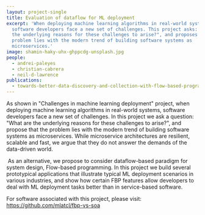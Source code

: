 ```yaml
---
layout: project-single
title: Evaluation of dataflow for ML deployment
excerpt: 'When deploying machine learning algorithms in real-world systems,
  software developers face a new set of challenges. This project asks: "What are
  the underlying reasons for these challenges to arise?", and proposes that the
  problem lies with the modern trend of building software systems as
  microservices.'
image: shamin-haky-uhx-ghppcdg-unsplash.jpg
people:
  - andrei-paleyes
  - christian-cabrera
  - neil-d-lawrence
publications:
  - towards-better-data-discovery-and-collection-with-flow-based-programming
---
```

As shown in "Challenges in machine learning deployment" project, when deploying machine learning algorithms in real-world systems, software developers face a new set of challenges. In this project we ask a question: "What are the underlying reasons for these challenges to arise?", and propose that the problem lies with the modern trend of building software systems as microservices. While microservice architectures are resilient, scalable and fast, we argue that they do not answer the demands of the data-driven world.

 As an alternative, we propose to consider dataflow-based paradigm for system design, Flow-based programming. In this project we build several prototypical applications that illustrate typical ML deployment scenarios in various industries, and show how certain FBP features allow developers to deal with ML deployment tasks better than in service-based software.

For software associated with this project, please visit: <https://github.com/mlatcl/fbp-vs-soa>

